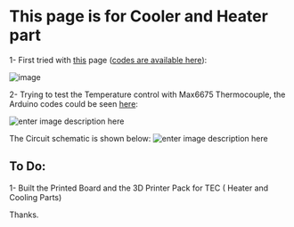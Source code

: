 # This page is for Cooler and Heater part


1- First tried with [this](https://www.instructables.com/DIY-Cooler/) page ([codes are available here](https://github.com/Startup-Data/UN-Hakim-PCR/blob/main/Arduino/Temperature/PCR-cooling-heating/PCR-cooling-heating.ino)):

![image](https://user-images.githubusercontent.com/6679151/119461199-b6ff0180-bd54-11eb-9cdc-41d37eca5c7a.png)

2- Trying to test the Temperature control with Max6675 Thermocouple, the Arduino codes could be seen [here](https://github.com/Startup-Data/UN-Hakim-PCR/tree/main/Arduino/Temperature/PCR-cooling-heating-Thermocouple-Max6675_better):

![enter image description here](https://i.stack.imgur.com/hlGOf.jpg)

The Circuit schematic is shown below:
![enter image description here](https://i.stack.imgur.com/zmYIz.jpg)


## To Do:

1- Built the Printed Board and the 3D Printer Pack for TEC ( Heater and Cooling Parts)

Thanks.
